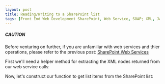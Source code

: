 ```yaml
---
layout: post
title: Reading/Writing to a SharePoint list
tags: [Front End Web Development SharePoint, Web Service, SOAP; XML, JavaScript, jQuery]
---
```


<div class="panel">
    <h5><span class="glyphicon glyphicon-warning-sign warning"></span>CAUTION</h5>
    Before venturing on further, if you are unfamiliar with web services and thier operations, please refer to the previous post: <a href="http://dhardin.github.io/2015/03/05/SharePoint-WebServices/">SharePoint Web Services</a>
</div>


First we'll need a helper method for extracting the XML nodes returned from our web service calls:
<script src="https://gist.github.com/dhardin/722d1c1182c798a366f3.js"></script>

Now, let's construct our function to get list items from the SharePoint list:
<script src="https://gist.github.com/dhardin/931ad9904fe721f08db5.js"></script>
